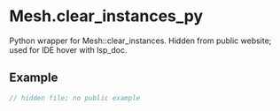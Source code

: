 # Mesh.clear_instances_py

Python wrapper for Mesh::clear_instances.
Hidden from public website; used for IDE hover with lsp_doc.

## Example

```rust
// hidden file; no public example
```
